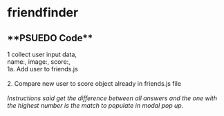 # friendfinder
<h2>**PSUEDO Code**</h2>
1 collect user input data,</br> 
      name:, image:, score:,</br>
1a. Add user to friends.js</br>
</br>
2. Compare new user to score object already in friends.js file</br>
</br>
<i>Instructions said get the difference between all answers and the one with the highest number is the match to populate in modal pop up.</i></br>



